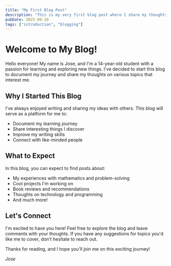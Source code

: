 ```yaml
---
title: "My First Blog Post"
description: "This is my very first blog post where I share my thoughts and experiences."
pubDate: 2025-09-10
tags: ["introduction", "blogging"]
---
```


# Welcome to My Blog!

Hello everyone! My name is Jose, and I'm a 14-year-old student with a passion for learning and exploring new things. I've decided to start this blog to document my journey and share my thoughts on various topics that interest me.

## Why I Started This Blog

I've always enjoyed writing and sharing my ideas with others. This blog will serve as a platform for me to:

- Document my learning journey
- Share interesting things I discover
- Improve my writing skills
- Connect with like-minded people

## What to Expect

In this blog, you can expect to find posts about:

- My experiences with mathematics and problem-solving
- Cool projects I'm working on
- Book reviews and recommendations
- Thoughts on technology and programming
- And much more!

## Let's Connect

I'm excited to have you here! Feel free to explore the blog and leave comments with your thoughts. If you have any suggestions for topics you'd like me to cover, don't hesitate to reach out.

Thanks for reading, and I hope you'll join me on this exciting journey!

*Jose*
